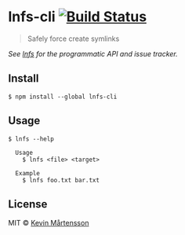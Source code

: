 # lnfs-cli [![Build Status](http://img.shields.io/travis/kevva/lnfs-cli.svg?style=flat)](https://travis-ci.org/kevva/lnfs-cli)

> Safely force create symlinks

*See [lnfs](https://github.com/kevva/lnfs) for the programmatic API and issue tracker.*


## Install

```
$ npm install --global lnfs-cli
```


## Usage

```
$ lnfs --help

  Usage
    $ lnfs <file> <target>

  Example
    $ lnfs foo.txt bar.txt
```


## License

MIT © [Kevin Mårtensson](https://github.com/kevva)
